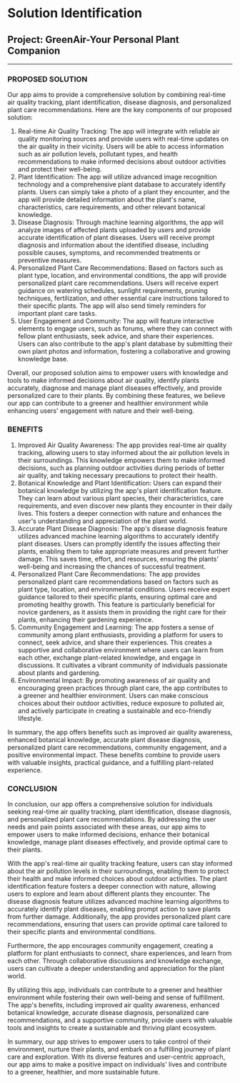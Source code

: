# Solution Identification
## Project: GreenAir-Your Personal Plant Companion
<hr/>

### PROPOSED SOLUTION 
Our app aims to provide a comprehensive solution by combining real-time air quality tracking, plant identification, disease diagnosis, and personalized plant care recommendations. Here are the key components of our proposed solution:
1. Real-time Air Quality Tracking: The app will integrate with reliable air quality monitoring sources and provide users with real-time updates on the air quality in their vicinity. Users will be able to access information such as air pollution levels, pollutant types, and health recommendations to make informed decisions about outdoor activities and protect their well-being.
2. Plant Identification: The app will utilize advanced image recognition technology and a comprehensive plant database to accurately identify plants. Users can simply take a photo of a plant they encounter, and the app will provide detailed information about the plant's name, characteristics, care requirements, and other relevant botanical knowledge.
3. Disease Diagnosis: Through machine learning algorithms, the app will analyze images of affected plants uploaded by users and provide accurate identification of plant diseases. Users will receive prompt diagnosis and information about the identified disease, including possible causes, symptoms, and recommended treatments or preventive measures.
4. Personalized Plant Care Recommendations: Based on factors such as plant type, location, and environmental conditions, the app will provide personalized plant care recommendations. Users will receive expert guidance on watering schedules, sunlight requirements, pruning techniques, fertilization, and other essential care instructions tailored to their specific plants. The app will also send timely reminders for important plant care tasks.
5. User Engagement and Community: The app will feature interactive elements to engage users, such as forums, where they can connect with fellow plant enthusiasts, seek advice, and share their experiences. Users can also contribute to the app's plant database by submitting their own plant photos and information, fostering a collaborative and growing knowledge base.

Overall, our proposed solution aims to empower users with knowledge and tools to make informed decisions about air quality, identify plants accurately, diagnose and manage plant diseases effectively, and provide personalized care to their plants. By combining these features, we believe our app can contribute to a greener and healthier environment while enhancing users' engagement with nature and their well-being.

### BENEFITS
1. Improved Air Quality Awareness: The app provides real-time air quality tracking, allowing users to stay informed about the air pollution levels in their surroundings. This knowledge empowers them to make informed decisions, such as planning outdoor activities during periods of better air quality, and taking necessary precautions to protect their health.
2. Botanical Knowledge and Plant Identification: Users can expand their botanical knowledge by utilizing the app's plant identification feature. They can learn about various plant species, their characteristics, care requirements, and even discover new plants they encounter in their daily lives. This fosters a deeper connection with nature and enhances the user's understanding and appreciation of the plant world.
3. Accurate Plant Disease Diagnosis: The app's disease diagnosis feature utilizes advanced machine learning algorithms to accurately identify plant diseases. Users can promptly identify the issues affecting their plants, enabling them to take appropriate measures and prevent further damage. This saves time, effort, and resources, ensuring the plants' well-being and increasing the chances of successful treatment.
4. Personalized Plant Care Recommendations: The app provides personalized plant care recommendations based on factors such as plant type, location, and environmental conditions. Users receive expert guidance tailored to their specific plants, ensuring optimal care and promoting healthy growth. This feature is particularly beneficial for novice gardeners, as it assists them in providing the right care for their plants, enhancing their gardening experience.
5. Community Engagement and Learning: The app fosters a sense of community among plant enthusiasts, providing a platform for users to connect, seek advice, and share their experiences. This creates a supportive and collaborative environment where users can learn from each other, exchange plant-related knowledge, and engage in discussions. It cultivates a vibrant community of individuals passionate about plants and gardening.
6. Environmental Impact: By promoting awareness of air quality and encouraging green practices through plant care, the app contributes to a greener and healthier environment. Users can make conscious choices about their outdoor activities, reduce exposure to polluted air, and actively participate in creating a sustainable and eco-friendly lifestyle.

In summary, the app offers benefits such as improved air quality awareness, enhanced botanical knowledge, accurate plant disease diagnosis, personalized plant care recommendations, community engagement, and a positive environmental impact. These benefits combine to provide users with valuable insights, practical guidance, and a fulfilling plant-related experience.


### CONCLUSION
<p>In conclusion, our app offers a comprehensive solution for individuals seeking real-time air quality tracking, plant identification, disease diagnosis, and personalized plant care recommendations. By addressing the user needs and pain points associated with these areas, our app aims to empower users to make informed decisions, enhance their botanical knowledge, manage plant diseases effectively, and provide optimal care to their plants.
</p>
<p>With the app's real-time air quality tracking feature, users can stay informed about the air pollution levels in their surroundings, enabling them to protect their health and make informed choices about outdoor activities. The plant identification feature fosters a deeper connection with nature, allowing users to explore and learn about different plants they encounter. The disease diagnosis feature utilizes advanced machine learning algorithms to accurately identify plant diseases, enabling prompt action to save plants from further damage. Additionally, the app provides personalized plant care recommendations, ensuring that users can provide optimal care tailored to their specific plants and environmental conditions.
</p>
<p>Furthermore, the app encourages community engagement, creating a platform for plant enthusiasts to connect, share experiences, and learn from each other. Through collaborative discussions and knowledge exchange, users can cultivate a deeper understanding and appreciation for the plant world.
</p>
<p>By utilizing this app, individuals can contribute to a greener and healthier environment while fostering their own well-being and sense of fulfillment. The app's benefits, including improved air quality awareness, enhanced botanical knowledge, accurate disease diagnosis, personalized care recommendations, and a supportive community, provide users with valuable tools and insights to create a sustainable and thriving plant ecosystem.
</p>
<p>
In summary, our app strives to empower users to take control of their environment, nurture their plants, and embark on a fulfilling journey of plant care and exploration. With its diverse features and user-centric approach, our app aims to make a positive impact on individuals' lives and contribute to a greener, healthier, and more sustainable future.
</p>
